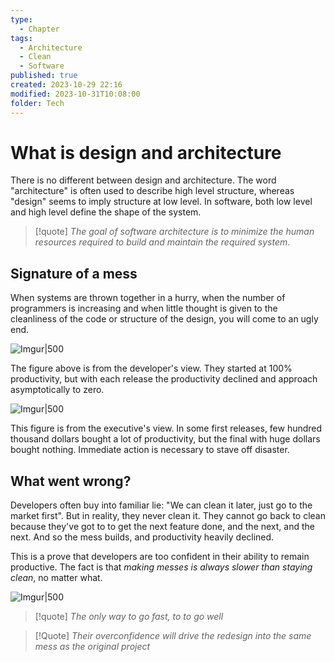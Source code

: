 ```yaml
---
type:
  - Chapter
tags:
  - Architecture
  - Clean
  - Software
published: true
created: 2023-10-29 22:16
modified: 2023-10-31T10:08:00
folder: Tech
---
```

# What is design and architecture

There is no different between design and architecture. The word "architecture" is often used to describe high level structure, whereas "design" seems to imply structure at low level. In software, both low level and high level define the shape of the system.


> [!quote]
> *The goal of software architecture is to minimize the human resources required to build and maintain the required system*.

## Signature of a mess

When systems are thrown together in a hurry, when the number of programmers is increasing and when little thought is given to the cleanliness of the code or structure of the design, you will come to an ugly end.

![Imgur|500](https://i.imgur.com/PqUbysH.png)

The figure above is from the developer's view. They started at 100% productivity, but with each release the productivity declined and approach asymptotically to zero.

![Imgur|500](https://i.imgur.com/RwXzJpH.png)

This figure is from the executive's view. In some first releases, few hundred thousand dollars bought a lot of productivity, but the final with huge dollars bought nothing. Immediate action is necessary to stave off disaster.

## What went wrong?

Developers often buy into familiar lie: "We can clean it later, just go to the market first". But in reality, they never clean it. They cannot go back to clean because they've got to to get the next feature done, and the next, and the next. And so the mess builds, and productivity heavily declined.

This is a prove that developers are too confident in their ability to remain productive. The fact is that *making messes is always slower than staying clean*, no matter what.

![Imgur|500](https://i.imgur.com/8wMk1WD.png)


>[!quote]
>*The only way to go fast, to to go well*

>[!Quote]
> *Their overconfidence will drive the redesign into the same mess as the original project*

